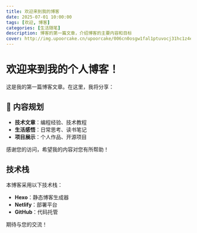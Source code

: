 ```yaml
---
title: 欢迎来到我的博客
date: 2025-07-01 10:00:00
tags: [欢迎, 博客]
categories: [生活随笔]
description: 博客的第一篇文章，介绍博客的主要内容和目标
cover: http://img.upoorcake.cn/upoorcake/006cn0osgw1fal1ptuvocj31hc1z4e82.jpg  # 添加封面图片景图片
---
```


# 欢迎来到我的个人博客！

这是我的第一篇博客文章。在这里，我将分享：

## 📝 内容规划

- **技术文章**：编程经验、技术教程
- **生活感悟**：日常思考、读书笔记  
- **项目展示**：个人作品、开源项目

<!-- ## 🚀 博客特色

- **快速加载**：使用了多种性能优化技术
- **响应式设计**：支持各种设备访问
- **SEO友好**：搜索引擎优化 -->

感谢您的访问，希望我的内容对您有所帮助！

<!-- more -->

## 技术栈

本博客采用以下技术栈：
- **Hexo**：静态博客生成器
- **Netlify**：部署平台
- **GitHub**：代码托管

期待与您的交流！

